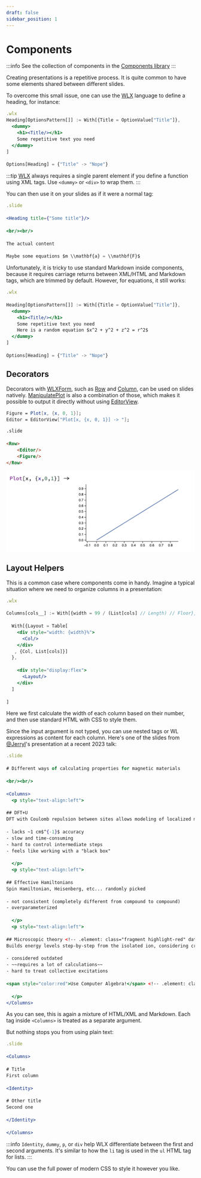```yaml
---
draft: false
sidebar_position: 1
---
```

# Components

:::info
See the collection of components in the [Components library](frontend/Advanced/Components%20library/QR%20Code.md)
:::

Creating presentations is a repetitive process. It is quite common to have some elements shared between different slides.

To overcome this small issue, one can use the [WLX](frontend/Cell%20types/WLX.md) language to define a heading, for instance:

```jsx
.wlx
Heading[OptionsPattern[]] := With[{Title = OptionValue["Title"]},
  <dummy>
    <h1><Title/></h1>
    Some repetitive text you need
  </dummy>
] 

Options[Heading] = {"Title" -> "Nope"}
```

:::tip
[WLX](frontend/Cell%20types/WLX.md) always requires a single parent element if you define a function using XML tags. Use `<dummy>` or `<div>` to wrap them.
:::

You can then use it on your slides as if it were a normal tag:

```jsx
.slide

<Heading title={"Some title"}/>

<br/><br/>

The actual content

Maybe some equations $m \\mathbf{a} = \\mathbf{F}$
```

Unfortunately, it is tricky to use standard Markdown inside components, because it requires carriage returns between XML/HTML and Markdown tags, which are trimmed by default. However, for equations, it still works:

```jsx
.wlx

Heading[OptionsPattern[]] := With[{Title = OptionValue["Title"]},
  <dummy>
    <h1><Title/></h1>
    Some repetitive text you need
    Here is a random equation $x^2 + y^2 + z^2 = r^2$
  </dummy>
] 

Options[Heading] = {"Title" -> "Nope"}
```

## Decorators

Decorators with [WLXForm](frontend/Reference/Formatting/WLXForm.md), such as [Row](frontend/Reference/Formatting/Row) and [Column](frontend/Reference/Formatting/Column.md), can be used on slides natively. [ManipulatePlot](frontend/Reference/Plotting%20Functions/ManipulatePlot.md) is also a combination of those, which makes it possible to output it directly without using [EditorView](frontend/Reference/GUI/EditorView.md).

```mathematica title="cell 1"
Figure = Plot[x, {x, 0, 1}];
Editor = EditorView["Plot[x, {x, 0, 1}] -> "];
```

```html title="cell 2"
.slide

<Row>
	<Editor/>
	<Figure/>
</Row>
```

![](./../../../Screenshot%202024-09-25%20at%2015.37.02.png)

## Layout Helpers

This is a common case where components come in handy. Imagine a typical situation where we need to organize columns in a presentation:

```jsx
.wlx

Columns[cols__] := With[{width = 99 / (List[cols] // Length) // Floor},

  With[{Layout = Table[
    <div style="width: {width}%">
      <Col/>
    </div>  
   , {Col, List[cols]}]
  },

    <div style="display:flex">
      <Layout/> 
    </div>
  ]
  
]
```

Here we first calculate the width of each column based on their number, and then use standard HTML with CSS to style them.

Since the input argument is not typed, you can use nested tags or WL expressions as content for each column. Here's one of the slides from [@JerryI](https://github.com/JerryI)'s presentation at a recent 2023 talk:

```jsx
.slide

# Different ways of calculating properties for magnetic materials

<br/><br/>

<Columns>
  <p style="text-align:left">

## DFT+U
DFT with Coulomb repulsion between sites allows modeling of localized magnetic moments
    
- lacks ~1 cm$^{-1}$ accuracy
- slow and time-consuming
- hard to control intermediate steps
- feels like working with a "black box"
    
  </p>
  <p style="text-align:left">

## Effective Hamiltonians
Spin Hamiltonian, Heisenberg, etc... randomly picked
    
- not consistent (completely different from compound to compound)
- overparameterized
    
  </p>
  <p style="text-align:left">

## Microscopic theory <!-- .element: class="fragment highlight-red" data-fragment-index="1" -->
Builds energy levels step-by-step from the isolated ion, considering crystal structure and interactions <!-- .element: class="fragment highlight-red" data-fragment-index="1" -->
    
- considered outdated
- ~~requires a lot of calculations~~
- hard to treat collective excitations

<span style="color:red">Use Computer Algebra!</span> <!-- .element: class="fragment" data-fragment-index="1" -->
    
  </p>
</Columns>
```

As you can see, this is again a mixture of HTML/XML and Markdown. Each tag inside `<Columns>` is treated as a separate argument.

But nothing stops you from using plain text:

```jsx
.slide

<Columns>

# Title
First column
  
<Identity>

# Other title
Second one
    
</Identity>

</Columns>
```

:::info
`Identity`, `dummy`, `p`, or `div` help WLX differentiate between the first and second arguments. It's similar to how the `li` tag is used in the `ul` HTML tag for lists.
:::

You can use the full power of modern CSS to style it however you like.
